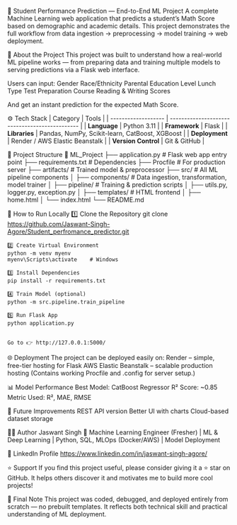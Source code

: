 🎯 Student Performance Prediction — End-to-End ML Project
    A complete Machine Learning web application that predicts a student’s Math Score based on demographic and academic details.
    This project demonstrates the full workflow from data ingestion → preprocessing → model training → web deployment.

🧠 About the Project
    This project was built to understand how a real-world ML pipeline works — from preparing data and training multiple models to serving predictions via a Flask web interface.

Users can input:
    Gender
    Race/Ethnicity
    Parental Education Level
    Lunch Type
    Test Preparation Course
    Reading & Writing Scores


And get an instant prediction for the expected Math Score.

⚙️ Tech Stack
| Category            | Tools                                          |
| ------------------- | ---------------------------------------------- |
| **Language**        | Python 3.11                                    |
| **Framework**       | Flask                                          |
| **Libraries**       | Pandas, NumPy, Scikit-learn, CatBoost, XGBoost |
| **Deployment**      | Render / AWS Elastic Beanstalk                 |
| **Version Control** | Git & GitHub                                   |

🧩 Project Structure
📂 ML_Project
├── application.py          # Flask web app entry point
├── requirements.txt        # Dependencies
├── Procfile                # For production server
├── artifacts/              # Trained model & preprocessor
├── src/                    # All ML pipeline components
│   ├── components/         # Data ingestion, transformation, model trainer
│   ├── pipeline/           # Training & prediction scripts
│   ├── utils.py, logger.py, exception.py
│
├── templates/              # HTML frontend
│   ├── home.html
│   └── index.html
└── README.md


🧾 How to Run Locally
    1️⃣ Clone the Repository
    git clone https://github.com/Jaswant-Singh-Agore/Student_perfromance_predictor.git

    2️⃣ Create Virtual Environment
    python -m venv myenv
    myenv\Scripts\activate    # Windows

    3️⃣ Install Dependencies
    pip install -r requirements.txt

    4️⃣ Train Model (optional)
    python -m src.pipeline.train_pipeline

    5️⃣ Run Flask App
    python application.py


    Go to 👉 http://127.0.0.1:5000/

🌐 Deployment
    The project can be deployed easily on:
    Render – simple, free-tier hosting for Flask
    AWS Elastic Beanstalk – scalable production hosting
    (Contains working Procfile and .config for server setup.)


📊 Model Performance
    Best Model: CatBoost Regressor
    R² Score: ~0.85
    Metric Used: R², MAE, RMSE


🧰 Future Improvements
    REST API version
    Better UI with charts
    Cloud-based dataset storage


👨‍💻 Author
    Jaswant Singh
    💼 Machine Learning Engineer (Fresher) | ML & Deep Learning | Python, SQL, MLOps (Docker/AWS) | Model Deployment

🔗 LinkedIn Profile
https://www.linkedin.com/in/jaswant-singh-agore/

⭐ Support
    If you find this project useful, please consider giving it a ⭐ star on GitHub.
    It helps others discover it and motivates me to build more cool projects!


🏁 Final Note
    This project was coded, debugged, and deployed entirely from scratch — no prebuilt templates.
    It reflects both technical skill and practical understanding of ML deployment.